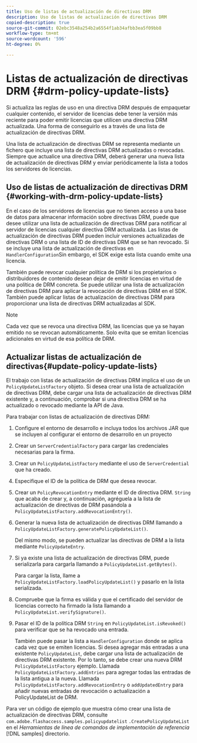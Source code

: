 ```yaml
---
title: Uso de listas de actualización de directivas DRM
description: Uso de listas de actualización de directivas DRM
copied-description: true
source-git-commit: 02ebc3548a254b2a6554f1ab34afbb3ea5f09bb8
workflow-type: tm+mt
source-wordcount: '596'
ht-degree: 0%

---
```


# Listas de actualización de directivas DRM {#drm-policy-update-lists}

Si actualiza las reglas de uso en una directiva DRM después de empaquetar cualquier contenido, el servidor de licencias debe tener la versión más reciente para poder emitir licencias que utilicen una directiva DRM actualizada. Una forma de conseguirlo es a través de una lista de actualización de directivas DRM.

Una lista de actualización de directivas DRM se representa mediante un fichero que incluye una lista de directivas DRM actualizadas o revocadas. Siempre que actualice una directiva DRM, deberá generar una nueva lista de actualización de directivas DRM y enviar periódicamente la lista a todos los servidores de licencias.

## Uso de listas de actualización de directivas DRM {#working-with-drm-policy-update-lists}

En el caso de los servidores de licencias que no tienen acceso a una base de datos para almacenar información sobre directivas DRM, puede que desee utilizar una lista de actualización de directivas DRM para notificar al servidor de licencias cualquier directiva DRM actualizada. Las listas de actualización de directivas DRM pueden incluir versiones actualizadas de directivas DRM o una lista de ID de directivas DRM que se han revocado. Si se incluye una lista de actualización de directivas en `HandlerConfiguration`Sin embargo, el SDK exige esta lista cuando emite una licencia.

También puede revocar cualquier política de DRM si los propietarios o distribuidores de contenido desean dejar de emitir licencias en virtud de una política de DRM concreta. Se puede utilizar una lista de actualización de directivas DRM para aplicar la revocación de directivas DRM en el SDK. También puede aplicar listas de actualización de directivas DRM para proporcionar una lista de directivas DRM actualizadas al SDK.

>[!NOTE]
>
>Cada vez que se revoca una directiva DRM, las licencias que ya se hayan emitido no se revocan automáticamente. Solo evita que se emitan licencias adicionales en virtud de esa política de DRM.

## Actualizar listas de actualización de directivas{#update-policy-update-lists}

El trabajo con listas de actualización de directivas DRM implica el uso de un `PolicyUpdateListFactory` objeto. Si desea crear una lista de actualización de directivas DRM, debe cargar una lista de actualización de directivas DRM existente y, a continuación, comprobar si una directiva DRM se ha actualizado o revocado mediante la API de Java.

Para trabajar con listas de actualización de directivas DRM:

1. Configure el entorno de desarrollo e incluya todos los archivos JAR que se incluyen al configurar el entorno de desarrollo en un proyecto
1. Crear un `ServerCredentialFactory` para cargar las credenciales necesarias para la firma.
1. Crear un `PolicyUpdateListFactory` mediante el uso de `ServerCredential` que ha creado.
1. Especifique el ID de la política de DRM que desea revocar.
1. Crear un `PolicyRevocationEntry` mediante el ID de directiva DRM. `String` que acaba de crear y, a continuación, agréguela a la lista de actualización de directivas de DRM pasándola a `PolicyUpdateListFactory.addRevocationEntry()`.
1. Generar la nueva lista de actualización de directivas DRM llamando a `PolicyUpdateListFactory.generatePolicyUpdateList()`.

   Del mismo modo, se pueden actualizar las directivas de DRM a la lista mediante `PolicyUpdateEntry`.
1. Si ya existe una lista de actualización de directivas DRM, puede serializarla para cargarla llamando a `PolicyUpdateList.getBytes()`.

   Para cargar la lista, llame a `PolicyUpdateListFactory.loadPolicyUpdateList()` y pasarlo en la lista serializada.
1. Compruebe que la firma es válida y que el certificado del servidor de licencias correcto ha firmado la lista llamando a `PolicyUpdateList.verifySignature()`.
1. Pasar el ID de la política DRM `String` en `PolicyUpdateList.isRevoked()` para verificar que se ha revocado una entrada.

   También puede pasar la lista a `HandlerConfiguration` donde se aplica cada vez que se emiten licencias.
Si desea agregar más entradas a una existente `PolicyUpdateList`, debe cargar una lista de actualización de directivas DRM existente. Por lo tanto, se debe crear una nueva DRM `PolicyUpdateListFactory` ejemplo. Llamada `PolicyUpdateListFactory.addEntries` para agregar todas las entradas de la lista antigua a la nueva. Llamada `PolicyUpdateListFactory.addRevocationEntry` o `addUpdatedEntry` para añadir nuevas entradas de revocación o actualización a PolicyUpdateList de DRM.

Para ver un código de ejemplo que muestra cómo crear una lista de actualización de directivas DRM, consulte `com.adobe.flashaccess.samples.policyupdatelist` `.CreatePolicyUpdateList` en el *Herramientas de línea de comandos de implementación de referencia* [!DNL samples] directorio.
